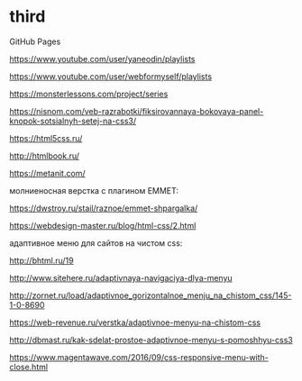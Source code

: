 # third
GitHub Pages

https://www.youtube.com/user/yaneodin/playlists

https://www.youtube.com/user/webformyself/playlists

https://monsterlessons.com/project/series

https://nisnom.com/veb-razrabotki/fiksirovannaya-bokovaya-panel-knopok-sotsialnyh-setej-na-css3/

https://html5css.ru/

http://htmlbook.ru/

https://metanit.com/

молниеносная верстка с плагином EMMET:

https://dwstroy.ru/stail/raznoe/emmet-shpargalka/

https://webdesign-master.ru/blog/html-css/2.html

адаптивное меню для сайтов на чистом css:

http://bhtml.ru/19

http://www.sitehere.ru/adaptivnaya-navigaciya-dlya-menyu

http://zornet.ru/load/adaptivnoe_gorizontalnoe_menju_na_chistom_css/145-1-0-8690

https://web-revenue.ru/verstka/adaptivnoe-menyu-na-chistom-css

http://dbmast.ru/kak-sdelat-prostoe-adaptivnoe-menyu-s-pomoshhyu-css3

https://www.magentawave.com/2016/09/css-responsive-menu-with-close.html
